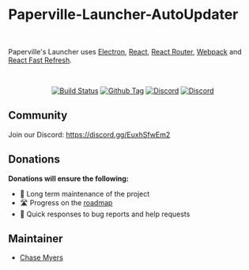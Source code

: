 # Paperville-Launcher-AutoUpdater


<br>

<p>
  Paperville's Launcher uses <a href="https://electron.atom.io/">Electron</a>, <a href="https://facebook.github.io/react/">React</a>, <a href="https://github.com/reactjs/react-router">React Router</a>, <a href="https://webpack.js.org/">Webpack</a> and <a href="https://www.npmjs.com/package/react-refresh">React Fast Refresh</a>.
</p>

<br>


<div align="center">

[![Build Status][github-actions-status]][github-actions-url]
[![Github Tag][github-tag-image]][github-tag-url]
[![Discord](https://badgen.net/badge/icon/discord?icon=discord&label)]([https://discord.gg/EuxhSfwEm2](https://discord.gg/EuxhSfwEm2))
[![Discord](https://badgen.net/badge/icon/discord?icon=discord&label)]([https://www.virustotal.com/gui/file/074f477de50b5c957fd0a46ed508b9344378641d5660fd81a21107443f2d0440/detection](https://www.virustotal.com/gui/file/074f477de50b5c957fd0a46ed508b9344378641d5660fd81a21107443f2d0440/detection))  
</div>

## Community

Join our Discord: https://discord.gg/EuxhSfwEm2

## Donations

**Donations will ensure the following:**

- 🔨 Long term maintenance of the project
- 🛣 Progress on the [roadmap](https://paperville.chasem.dev)
- 🐛 Quick responses to bug reports and help requests

## Maintainer
- [Chase Myers](https://chasem.dev)

[github-actions-status]: https://github.com/electron-react-boilerplate/electron-react-boilerplate/workflows/Test/badge.svg
[github-actions-url]: https://github.com/Xwaffle1/Paperville-Launcher-AutoUpdater/actions
[github-tag-image]: https://img.shields.io/github/tag/Xwaffle1/Paperville-Launcher-AutoUpdater.svg?label=version
[github-tag-url]: https://github.com/Xwaffle1/Paperville-Launcher-AutoUpdater/releases/latest
